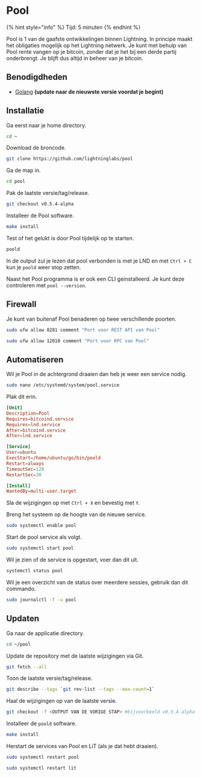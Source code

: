 # Pool

{% hint style="info" %}
Tijd: 5 minuten
{% endhint %}

Pool is 1 van de gaafste ontwikkelingen binnen Lightning. In principe maakt het obligaties mogelijk op het Lightning netwerk. Je kunt met behulp van Pool rente vangen op je bitcoin, zonder dat je het bij een derde partij onderbrengt. Je blijft dus altijd in beheer van je bitcoin.

## Benodigdheden

* [Golang](https://docs.theroadtonode.com/raspberry-pi/algemene-dependencies-installeren#golang) **\(update naar de nieuwste versie voordat je begint\)**

## Installatie

Ga eerst naar je home directory.

```bash
cd ~
```

Download de broncode.

```bash
git clone https://github.com/lightninglabs/pool
```

Ga de map in.

```bash
cd pool
```

Pak de laatste versie/tag/release.

```bash
git checkout v0.5.4-alpha
```

Installeer de Pool software.

```bash
make install
```

Test of het gelukt is door Pool tijdelijk op te starten.

```bash
poold
```

In de output zul je lezen dat pool verbonden is met je LND en met `Ctrl + C` kun je `poold` weer stop zetten.

Naast het Pool programma is er ook een CLI geinstalleerd. Je kunt deze controleren met `pool --version`.

## Firewall

Je kunt van buitenaf Pool benaderen op twee verschillende poorten.

```bash
sudo ufw allow 8281 comment "Port voor REST API van Pool"

sudo ufw allow 12010 comment "Port voor RPC van Pool"
```

## Automatiseren

Wil je Pool in de achtergrond draaien dan heb je weer een service nodig.

```bash
sudo nano /etc/systemd/system/pool.service
```

Plak dit erin.

```toml
[Unit]
Description=Pool
Requires=bitcoind.service
Requires=lnd.service
After=bitcoind.service
After=lnd.service

[Service]
User=ubuntu
ExecStart=/home/ubuntu/go/bin/poold
Restart=always
TimeoutSec=120
RestartSec=30

[Install]
WantedBy=multi-user.target
```

Sla de wijzigingen op met `Ctrl + X` en bevestig met `Y`.

Breng het systeem op de hoogte van de nieuwe service.

```bash
sudo systemctl enable pool
```

Start de pool service als volgt.

```bash
sudo systemctl start pool
```

Wil je zien of de service is opgestart, voer dan dit uit.

```bash
systemctl status pool
```

Wil je een overzicht van de status over meerdere sessies, gebruik dan dit commando.

```bash
sudo journalctl -f -u pool
```

## Updaten

Ga naar de applicatie directory.

```bash
cd ~/pool
```

Update de repository met de laatste wijzigingen via Git.

```bash
git fetch --all
```

Toon de laatste versie/tag/release.

```bash
git describe --tags `git rev-list --tags --max-count=1`
```

Haal de wijzigingen op van de laatste versie.

```bash
git checkout -f <OUTPUT VAN DE VORIGE STAP> #bijvoorbeeld v0.5.4-alpha
```

Installeer de `poold` software.

```bash
make install
```

Herstart de services van Pool en LiT (als je dat hebt draaien).

```bash
sudo systemctl restart pool

sudo systemctl restart lit
```